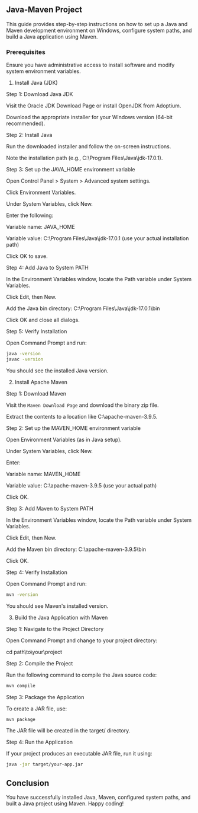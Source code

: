 ## Java-Maven Project


This guide provides step-by-step instructions on how to set up a Java and Maven development environment on Windows, configure system paths, and build a Java application using Maven.

### Prerequisites

Ensure you have administrative access to install software and modify system environment variables.

1. Install Java (JDK)

Step 1: Download Java JDK

Visit the Oracle JDK Download Page or install OpenJDK from Adoptium.

Download the appropriate installer for your Windows version (64-bit recommended).

Step 2: Install Java

Run the downloaded installer and follow the on-screen instructions.

Note the installation path (e.g., C:\Program Files\Java\jdk-17.0.1).

Step 3: Set up the JAVA_HOME environment variable

Open Control Panel > System > Advanced system settings.

Click Environment Variables.

Under System Variables, click New.

Enter the following:

Variable name: JAVA_HOME

Variable value: C:\Program Files\Java\jdk-17.0.1 (use your actual installation path)

Click OK to save.

Step 4: Add Java to System PATH

In the Environment Variables window, locate the Path variable under System Variables.

Click Edit, then New.

Add the Java bin directory: C:\Program Files\Java\jdk-17.0.1\bin

Click OK and close all dialogs.

Step 5: Verify Installation

Open Command Prompt and run:

```sh
java -version
javac -version
```
You should see the installed Java version.


2. Install Apache Maven

Step 1: Download Maven

Visit the ``Maven Download Page`` and download the binary zip file.

Extract the contents to a location like C:\apache-maven-3.9.5.

Step 2: Set up the MAVEN_HOME environment variable

Open Environment Variables (as in Java setup).

Under System Variables, click New.

Enter:

Variable name: MAVEN_HOME

Variable value: C:\apache-maven-3.9.5 (use your actual path)

Click OK.

Step 3: Add Maven to System PATH

In the Environment Variables window, locate the Path variable under System Variables.

Click Edit, then New.

Add the Maven bin directory: C:\apache-maven-3.9.5\bin

Click OK.

Step 4: Verify Installation

Open Command Prompt and run:

```sh
mvn -version
```
You should see Maven's installed version.



3. Build the Java Application with Maven

Step 1: Navigate to the Project Directory

Open Command Prompt and change to your project directory:

cd path\to\your\project

Step 2: Compile the Project

Run the following command to compile the Java source code:

```sh
mvn compile
```
Step 3: Package the Application

To create a JAR file, use:

```sh
mvn package
```

The JAR file will be created in the target/ directory.

Step 4: Run the Application

If your project produces an executable JAR file, run it using:

```sh
java -jar target/your-app.jar
```

## Conclusion

You have successfully installed Java, Maven, configured system paths, and built a Java project using Maven. Happy coding!

